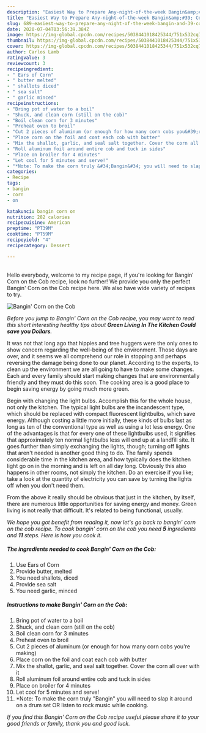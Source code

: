 ```yaml
---
description: "Easiest Way to Prepare Any-night-of-the-week Bangin&amp;#39; Corn on the Cob"
title: "Easiest Way to Prepare Any-night-of-the-week Bangin&amp;#39; Corn on the Cob"
slug: 689-easiest-way-to-prepare-any-night-of-the-week-bangin-and-39-corn-on-the-cob
date: 2020-07-04T03:56:39.384Z
image: https://img-global.cpcdn.com/recipes/5038441018425344/751x532cq70/bangin-corn-on-the-cob-recipe-main-photo.jpg
thumbnail: https://img-global.cpcdn.com/recipes/5038441018425344/751x532cq70/bangin-corn-on-the-cob-recipe-main-photo.jpg
cover: https://img-global.cpcdn.com/recipes/5038441018425344/751x532cq70/bangin-corn-on-the-cob-recipe-main-photo.jpg
author: Carlos Lamb
ratingvalue: 3
reviewcount: 3
recipeingredient:
- " Ears of Corn"
- " butter melted"
- " shallots diced"
- " sea salt"
- " garlic minced"
recipeinstructions:
- "Bring pot of water to a boil"
- "Shuck, and clean corn (still on the cob)"
- "Boil clean corn for 3 minutes"
- "Preheat oven to broil"
- "Cut 2 pieces of aluminum (or enough for how many corn cobs you&#39;re making)"
- "Place corn on the foil and coat each cob with butter"
- "Mix the shallot, garlic, and seal salt together. Cover the corn all over with it"
- "Roll aluminum foil around entire cob and tuck in sides"
- "Place on broiler for 4 minutes"
- "Let cool for 5 minutes and serve!"
- "*Note: To make the corn truly &#34;Bangin&#34; you will need to slap it around on a drum set OR listen to rock music while cooking."
categories:
- Recipe
tags:
- bangin
- corn
- on

katakunci: bangin corn on 
nutrition: 282 calories
recipecuisine: American
preptime: "PT39M"
cooktime: "PT59M"
recipeyield: "4"
recipecategory: Dessert

---
```

<br>
Hello everybody, welcome to my recipe page, if you're looking for Bangin&#39; Corn on the Cob recipe, look no further! We provide you only the perfect Bangin&#39; Corn on the Cob recipe here. We also have wide variety of recipes to try.
<br>


![Bangin&#39; Corn on the Cob](https://img-global.cpcdn.com/recipes/5038441018425344/751x532cq70/bangin-corn-on-the-cob-recipe-main-photo.jpg)

<i>Before you jump to Bangin&#39; Corn on the Cob recipe, you may want to read this short interesting healthy tips about 
<strong>Green Living In The Kitchen Could save you Dollars</strong>.</i>
</br>

It was not that long ago that hippies and tree huggers were the only ones to show concern regarding the well-being of the environment. Those days are over, and it seems we all comprehend our role in stopping and perhaps reversing the damage being done to our planet. According to the experts, to clean up the environment we are all going to have to make some changes. Each and every family should start making changes that are environmentally friendly and they must do this soon. The cooking area is a good place to begin saving energy by going much more green.

Begin with changing the light bulbs. Accomplish this for the whole house, not only the kitchen. The typical light bulbs are the incandescent type, which should be replaced with compact fluorescent lightbulbs, which save energy. Although costing a little more initially, these kinds of bulbs last as long as ten of the conventional type as well as using a lot less energy. One of the advantages is that for every one of these lightbulbs used, it signifies that approximately ten normal lightbulbs less will end up at a landfill site. It goes further than simply exchanging the lights, though; turning off lights that aren't needed is another good thing to do. The family spends considerable time in the kitchen area, and how typically does the kitchen light go on in the morning and is left on all day long. Obviously this also happens in other rooms, not simply the kitchen. Do an exercise if you like; take a look at the quantity of electricity you can save by turning the lights off when you don't need them.

From the above it really should be obvious that just in the kitchen, by itself, there are numerous little opportunities for saving energy and money. Green living is not really that difficult. It's related to being functional, usually.


<i>We hope you got benefit from reading it, now let's go back to bangin&#39; corn on the cob recipe. To cook bangin&#39; corn on the cob you need <strong>5</strong> ingredients and <strong>11</strong> steps. Here is how you cook it.
</i>

##### The ingredients needed to cook Bangin&#39; Corn on the Cob:

1. Use  Ears of Corn
1. Provide  butter, melted
1. You need  shallots, diced
1. Provide  sea salt
1. You need  garlic, minced


##### Instructions to make Bangin&#39; Corn on the Cob:

1. Bring pot of water to a boil
1. Shuck, and clean corn (still on the cob)
1. Boil clean corn for 3 minutes
1. Preheat oven to broil
1. Cut 2 pieces of aluminum (or enough for how many corn cobs you&#39;re making)
1. Place corn on the foil and coat each cob with butter
1. Mix the shallot, garlic, and seal salt together. Cover the corn all over with it
1. Roll aluminum foil around entire cob and tuck in sides
1. Place on broiler for 4 minutes
1. Let cool for 5 minutes and serve!
1. *Note: To make the corn truly &#34;Bangin&#34; you will need to slap it around on a drum set OR listen to rock music while cooking.


<i>If you find this Bangin&#39; Corn on the Cob recipe useful please share it to your good friends or family, thank you and good luck.</i>
